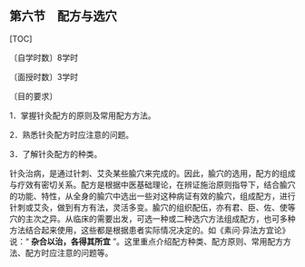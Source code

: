 ## 第六节　配方与选穴

[TOC]

〔自学时数〕8学时

〔面授时数〕3学时

〔目的要求〕

1．掌握针灸配方的原则及常用配方方法。

2．熟悉针灸配方时应注意的问题。

3．了解针灸配方的种类。

针灸治病，是通过针刺、艾灸某些腧穴来完成的。因此，腧穴的选用，配方的组成与疗效有密切关系。配方是根据中医基础理论，在辨证施治原则指导下，结合腧穴的功能、特性，从全身的腧穴中选出一些对这种病证有效的腧穴，组成配方，进行针刺或艾灸，做到有方有法，灵活多变。腧穴的组织配伍，亦有君、臣、佐、使等穴的主次之异。从临床的需要出发，可选一种或二种选穴方法组成配方，也可多种方法结合起来使用，这些都是根据患者实际情况决定的。如《素问·异法方宜论》说：“ **杂合以治，各得其所宜** ”。这里重点介绍配方种类、配方原则、常用配方方法、配方时应注意的问题等。
